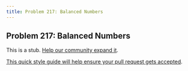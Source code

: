 ```yaml
---
title: Problem 217: Balanced Numbers
---
```

## Problem 217: Balanced Numbers

This is a stub. <a href='https://github.com/freecodecamp/guides/tree/master/src/pages/certifications/coding-interview-prep/project-euler/problem-217-balanced-numbers/index.md' target='_blank' rel='nofollow'>Help our community expand it</a>.

<a href='https://github.com/freecodecamp/guides/blob/master/README.md' target='_blank' rel='nofollow'>This quick style guide will help ensure your pull request gets accepted</a>.

<!-- The article goes here, in GitHub-flavored Markdown. Feel free to add YouTube videos, images, and CodePen/JSBin embeds  -->
